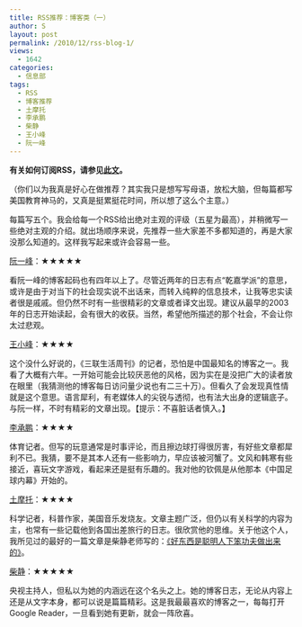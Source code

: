 ```yaml
---
title: RSS推荐：博客类（一）
author: S
layout: post
permalink: /2010/12/rss-blog-1/
views:
  - 1642
categories:
  - 信息部
tags:
  - RSS
  - 博客推荐
  - 土摩托
  - 李承鹏
  - 柴静
  - 王小峰
  - 阮一峰
---
```

**有关如何订阅RSS，请参见<a href="http://www.edunify.us/blog/2010/12/use-google-reader-to-subscribe-blogs/" target="_blank">此文</a>。**

（你们以为我真是好心在做推荐？其实我只是想写写母语，放松大脑，但每篇都写美国教育神马的，又真是挺累挺花时间，所以想了这么个主意。）

每篇写五个。我会给每一个RSS给出绝对主观的评级（五星为最高），并稍微写一些绝对主观的介绍。就出场顺序来说，先推荐一些大家差不多都知道的，再是大家没那么知道的。这样我写起来或许会容易一些。

<a href="http://www.ruanyifeng.com/blog" target="_blank">阮一峰</a>：★★★★★

看阮一峰的博客起码也有四年以上了。尽管近两年的日志有点“乾嘉学派”的意思，或许是由于对当下的社会现实说不出话来，而转入纯粹的信息技术，让我等忠实读者很是戚戚。但仍然不时有一些很精彩的文章或者译文出现。建议从最早的2003年的日志开始读起，会有很大的收获。当然，希望他所描述的那个社会，不会让你太过悲观。

<a href="http://www.wangxiaofeng.net/" target="_blank">王小峰</a>：★★★★

这个没什么好说的，《三联生活周刊》的记者，恐怕是中国最知名的博客之一。我看了大概有六年。一开始可能会比较厌恶他的风格，因为实在是没把广大的读者放在眼里（我猜测他的博客每日访问量少说也有二三十万）。但看久了会发现真性情就是这个意思。语言犀利，有老媒体人的尖锐与透彻，也有法大出身的逻辑底子。与阮一样，不时有精彩的文章出现。【提示：不喜脏话者慎入。】

<a href="http://blog.sina.com.cn/lichengpeng" target="_blank">李承鹏</a>：★★★★

体育记者。但写的玩意通常是时事评论，而且擦边球打得很厉害，有好些文章都犀利不已。我猜，要不是其本人还有一些影响力，早应该被河蟹了。文风和韩寒有些接近，喜玩文字游戏，看起来还是挺有乐趣的。我对他的钦佩是从他那本《中国足球内幕》开始的。

<a href="http://www.immusoul.com/" target="_blank">土摩托</a>：★★★★

科学记者，科普作家，美国音乐发烧友。文章主题广泛，但仍以有关科学的内容为主，也常有一些记载他到各国出差旅行的日志。很欣赏他的思维。关于他这个人，我所见过的最好的一篇文章是柴静老师写的：<a href="http://blog.sina.com.cn/s/blog_48b0d37b0100md6p.html" target="_blank">《好东西是聪明人下笨功夫做出来的》</a>。

<a href="http://blog.sina.com.cn/chjguancha" target="_blank">柴静</a>：★★★★★

央视主持人，但私以为她的内涵远在这个名头之上。她的博客日志，无论从内容上还是从文字本身，都可以说是篇篇精彩。这是我最最喜欢的博客之一，每每打开Google Reader，一旦看到她有更新，就会一阵欣喜。